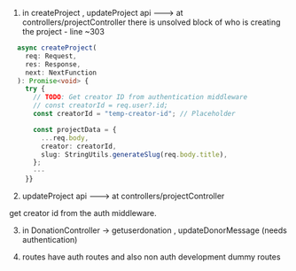1. in createProject , updateProject api  ---> at controllers/projectController there is unsolved block of who is creating the  project  - line ~303
```typescript
  async createProject(
    req: Request,
    res: Response,
    next: NextFunction
  ): Promise<void> {
    try {
      // TODO: Get creator ID from authentication middleware
      // const creatorId = req.user?.id;
      const creatorId = "temp-creator-id"; // Placeholder

      const projectData = {
        ...req.body,
        creator: creatorId,
        slug: StringUtils.generateSlug(req.body.title),
      };
      ---
    }}
```

2. updateProject api  ---> at controllers/projectController

get creator id from the auth middleware.

3. in DonationController -> getuserdonation , updateDonorMessage (needs authentication)

4. routes have auth routes and also non auth development dummy routes
